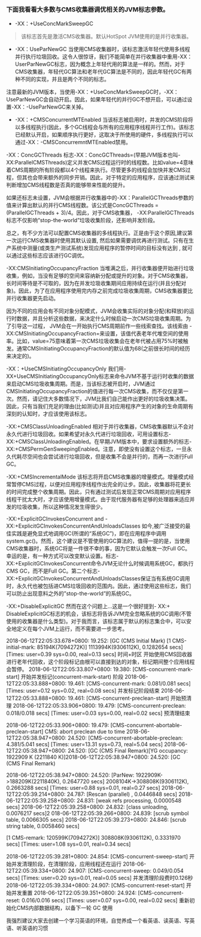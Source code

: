### 下面我看看大多数与CMS收集器调优相关的JVM标志参数。

* -XX：+UseConcMarkSweepGC
> 该标志首先是激活CMS收集器。默认HotSpot JVM使用的是并行收集器。

* -XX：UseParNewGC
当使用CMS收集器时，该标志激活年轻代使用多线程并行执行垃圾回收。这令人很惊讶，我们不能简单在并行收集器中重用-XX：UserParNewGC标志，因为概念上年轻代用的算法是一样的。然而，对于CMS收集器，年轻代GC算法和老年代GC算法是不同的，因此年轻代GC有两种不同的实现，并且是两个不同的标志。

注意最新的JVM版本，当使用-XX：+UseConcMarkSweepGC时，-XX：UseParNewGC会自动开启。因此，如果年轻代的并行GC不想开启，可以通过设置-XX：-UseParNewGC来关掉。

* -XX：+CMSConcurrentMTEnabled
当该标志被启用时，并发的CMS阶段将以多线程执行(因此，多个GC线程会与所有的应用程序线程并行工作)。该标志已经默认开启，如果顺序执行更好，这取决于所使用的硬件，多线程执行可以通过-XX：-CMSConcurremntMTEnabled禁用。

 -XX：ConcGCThreads
标志-XX：ConcGCThreads=<value>(早期JVM版本也叫-XX:ParallelCMSThreads)定义并发CMS过程运行时的线程数。比如value=4意味着CMS周期的所有阶段都以4个线程来执行。尽管更多的线程会加快并发CMS过程，但其也会带来额外的同步开销。因此，对于特定的应用程序，应该通过测试来判断增加CMS线程数是否真的能够带来性能的提升。

如果还标志未设置，JVM会根据并行收集器中的-XX：ParallelGCThreads参数的值来计算出默认的并行CMS线程数。该公式是ConcGCThreads = (ParallelGCThreads + 3)/4。因此，对于CMS收集器， -XX:ParallelGCThreads标志不仅影响“stop-the-world”垃圾收集阶段，还影响并发阶段。

总之，有不少方法可以配置CMS收集器的多线程执行。正是由于这个原因,建议第一次运行CMS收集器时使用其默认设置, 然后如果需要调优再进行测试。只有在生产系统中测量(或类生产测试系统)发现应用程序的暂停时间的目标没有达到 , 就可以通过这些标志应该进行GC调优。

-XX:CMSInitiatingOccupancyFraction
当堆满之后，并行收集器便开始进行垃圾收集，例如，当没有足够的空间来容纳新分配或提升的对象。对于CMS收集器，长时间等待是不可取的，因为在并发垃圾收集期间应用持续在运行(并且分配对象)。因此，为了在应用程序使用完内存之前完成垃圾收集周期，CMS收集器要比并行收集器更先启动。

因为不同的应用会有不同对象分配模式，JVM会收集实际的对象分配(和释放)的运行时数据，并且分析这些数据，来决定什么时候启动一次CMS垃圾收集周期。为了引导这一过程， JVM会在一开始执行CMS周期前作一些线索查找。该线索由 -XX:CMSInitiatingOccupancyFraction=<value>来设置，该值代表老年代堆空间的使用率。比如，value=75意味着第一次CMS垃圾收集会在老年代被占用75%时被触发。通常CMSInitiatingOccupancyFraction的默认值为68(之前很长时间的经历来决定的)。

-XX：+UseCMSInitiatingOccupancyOnly
我们用-XX+UseCMSInitiatingOccupancyOnly标志来命令JVM不基于运行时收集的数据来启动CMS垃圾收集周期。而是，当该标志被开启时，JVM通过CMSInitiatingOccupancyFraction的值进行每一次CMS收集，而不仅仅是第一次。然而，请记住大多数情况下，JVM比我们自己能作出更好的垃圾收集决策。因此，只有当我们充足的理由(比如测试)并且对应用程序产生的对象的生命周期有深刻的认知时，才应该使用该标志。

-XX:+CMSClassUnloadingEnabled
相对于并行收集器，CMS收集器默认不会对永久代进行垃圾回收。如果希望对永久代进行垃圾回收，可用设置标志-XX:+CMSClassUnloadingEnabled。在早期JVM版本中，要求设置额外的标志-XX:+CMSPermGenSweepingEnabled。注意，即使没有设置这个标志，一旦永久代耗尽空间也会尝试进行垃圾回收，但是收集不会是并行的，而再一次进行Full GC。

-XX:+CMSIncrementalMode
该标志将开启CMS收集器的增量模式。增量模式经常暂停CMS过程，以便对应用程序线程作出完全的让步。因此，收集器将花更长的时间完成整个收集周期。因此，只有通过测试后发现正常CMS周期对应用程序线程干扰太大时，才应该使用增量模式。由于现代服务器有足够的处理器来适应并发的垃圾收集，所以这种情况发生得很少。

-XX:+ExplicitGCInvokesConcurrent and -XX:+ExplicitGCInvokesConcurrentAndUnloadsClasses
如今,被广泛接受的最佳实践是避免显式地调用GC(所谓的“系统GC”)，即在应用程序中调用system.gc()。然而，这个建议是不管使用的GC算法的，值得一提的是，当使用CMS收集器时，系统GC将是一件很不幸的事，因为它默认会触发一次Full GC。幸运的是，有一种方式可以改变默认设置。标志-XX:+ExplicitGCInvokesConcurrent命令JVM无论什么时候调用系统GC，都执行CMS GC，而不是Full GC。第二个标志-XX:+ExplicitGCInvokesConcurrentAndUnloadsClasses保证当有系统GC调用时，永久代也被包括进CMS垃圾回收的范围内。因此，通过使用这些标志，我们可以防止出现意料之外的”stop-the-world”的系统GC。

-XX:+DisableExplicitGC
然而在这个问题上…这是一个很好提到- XX:+ DisableExplicitGC标志的机会，该标志将告诉JVM完全忽略系统的GC调用(不管使用的收集器是什么类型)。对于我而言，该标志属于默认的标志集合中，可以安全地定义在每个JVM上运行，而不需要进一步思考。




2018-06-12T22:05:33.678+0800: 19.252: [GC (CMS Initial Mark) [1 CMS-initial-mark: 85194K(7094272K)] 1113994K(9306112K), 0.1282654 secs] [Times: user=0.39 sys=0.00, real=0.13 secs]
时间+时区                                 开始使用CMS回收器进行老年代回收，这个阶段标记由根可以直接到达的对象，标记期间整个应用线程会暂停。
2018-06-12T22:05:33.807+0800: 19.380: [CMS-concurrent-mark-start]
开始并发标记(concurrent-mark-start) 阶段
2018-06-12T22:05:33.888+0800: 19.461: [CMS-concurrent-mark: 0.081/0.081 secs] [Times: user=0.12 sys=0.02, real=0.08 secs]
并发标记阶段结束
2018-06-12T22:05:33.888+0800: 19.461: [CMS-concurrent-preclean-start]
开始预清理
2018-06-12T22:05:33.906+0800: 19.479: [CMS-concurrent-preclean: 0.018/0.018 secs] [Times: user=0.03 sys=0.00, real=0.02 secs]
预清理结束

2018-06-12T22:05:33.906+0800: 19.479: [CMS-concurrent-abortable-preclean-start] CMS: abort preclean due to time 2018-06-12T22:05:38.947+0800: 24.520: [CMS-concurrent-abortable-preclean: 4.381/5.041 secs] [Times: user=13.31 sys=0.73, real=5.04 secs]
2018-06-12T22:05:38.947+0800: 24.520: [GC (CMS Final Remark)[YG occupancy: 1922909 K (2211840 K)]2018-06-12T22:05:38.947+0800: 24.520:
[GC (CMS Final Remark)

2018-06-12T22:05:38.947+0800: 24.520: [ParNew: 1922909K->188209K(2211840K), 0.2647720 secs] 2008104K->308808K(9306112K), 0.2663288 secs] [Times: user=0.88 sys=0.01, real=0.27 secs]
2018-06-12T22:05:39.214+0800: 24.787: [Rescan (parallel) , 0.0446848 secs]
2018-06-12T22:05:39.258+0800: 24.831: [weak refs processing, 0.0000548 secs]
2018-06-12T22:05:39.258+0800: 24.832: [class unloading, 0.0076217 secs]2
018-06-12T22:05:39.266+0800: 24.839:  [scrub symbol table, 0.0066305 secs]
2018-06-12T22:05:39.273+0800: 24.846: [scrub string table, 0.0058460 secs]

[1 CMS-remark: 120599K(7094272K)] 308808K(9306112K), 0.3331970 secs] [Times: user=1.08 sys=0.01, real=0.34 secs]

2018-06-12T22:05:39.281+0800: 24.854: [CMS-concurrent-sweep-start]
开始并发清理阶段，在清理阶段，应用线程还在运行
2018-06-12T22:05:39.334+0800: 24.907: [CMS-concurrent-sweep: 0.049/0.054 secs] [Times: user=0.20 sys=0.01, real=0.05 secs]
并发清理阶段费时0.126秒
2018-06-12T22:05:39.334+0800: 24.907: [CMS-concurrent-reset-start]
开始并发重置
2018-06-12T22:05:39.351+0800: 24.924: [CMS-concurrent-reset: 0.016/0.016 secs] [Times: user=0.07 sys=0.00, real=0.02 secs]
重新初始化CMS内部数据结构，以备下一轮 GC 使用


我强烈建议大家去创建一个学习英语的环境，自觉养成一个看英语、读英语、写英语、听英语的习惯
